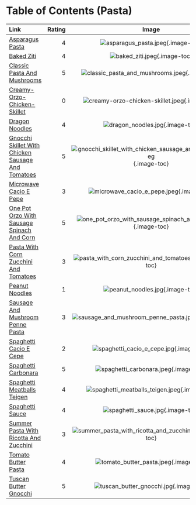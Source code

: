 # Table of Contents (Pasta)

| Link                                                                                                        | Rating | Image                                                                                                                           |
|:------------------------------------------------------------------------------------------------------------|-------:|:-------------------------------------------------------------------------------------------------------------------------------:|
| [Asparagus Pasta](./asparagus_pasta.md)                                                                     | 4      | ![asparagus_pasta.jpeg](./asparagus_pasta.jpeg){.image-toc}                                                                     |
| [Baked Ziti](./baked_ziti.md)                                                                               | 4      | ![baked_ziti.jpeg](./baked_ziti.jpeg){.image-toc}                                                                               |
| [Classic Pasta And Mushrooms](./classic_pasta_and_mushrooms.md)                                             | 5      | ![classic_pasta_and_mushrooms.jpeg](./classic_pasta_and_mushrooms.jpeg){.image-toc}                                             |
| [Creamy-Orzo-Chicken-Skillet](./creamy-orzo-chicken-skillet.md)                                             | 0      | ![creamy-orzo-chicken-skillet.jpeg](./creamy-orzo-chicken-skillet.jpeg){.image-toc}                                             |
| [Dragon Noodles](./dragon_noodles.md)                                                                       | 4      | ![dragon_noodles.jpg](./dragon_noodles.jpg){.image-toc}                                                                         |
| [Gnocchi Skillet With Chicken Sausage And Tomatoes](./gnocchi_skillet_with_chicken_sausage_and_tomatoes.md) | 5      | ![gnocchi_skillet_with_chicken_sausage_and_tomatoes.jpeg](./gnocchi_skillet_with_chicken_sausage_and_tomatoes.jpeg){.image-toc} |
| [Microwave Cacio E Pepe](./microwave_cacio_e_pepe.md)                                                       | 3      | ![microwave_cacio_e_pepe.jpeg](./microwave_cacio_e_pepe.jpeg){.image-toc}                                                       |
| [One Pot Orzo With Sausage Spinach And Corn](./one_pot_orzo_with_sausage_spinach_and_corn.md)               | 5      | ![one_pot_orzo_with_sausage_spinach_and_corn.jpeg](./one_pot_orzo_with_sausage_spinach_and_corn.jpeg){.image-toc}               |
| [Pasta With Corn Zucchini And Tomatoes](./pasta_with_corn_zucchini_and_tomatoes.md)                         | 3      | ![pasta_with_corn_zucchini_and_tomatoes.jpeg](./pasta_with_corn_zucchini_and_tomatoes.jpeg){.image-toc}                         |
| [Peanut Noodles](./peanut_noodles.md)                                                                       | 1      | ![peanut_noodles.jpg](./peanut_noodles.jpg){.image-toc}                                                                         |
| [Sausage And Mushroom Penne Pasta](./sausage_and_mushroom_penne_pasta.md)                                   | 3      | ![sausage_and_mushroom_penne_pasta.jpg](./sausage_and_mushroom_penne_pasta.jpg){.image-toc}                                     |
| [Spaghetti Cacio E Cepe](./spaghetti_cacio_e_cepe.md)                                                       | 2      | ![spaghetti_cacio_e_cepe.jpg](./spaghetti_cacio_e_cepe.jpg){.image-toc}                                                         |
| [Spaghetti Carbonara](./spaghetti_carbonara.md)                                                             | 5      | ![spaghetti_carbonara.jpeg](./spaghetti_carbonara.jpeg){.image-toc}                                                             |
| [Spaghetti Meatballs Teigen](./spaghetti_meatballs_teigen.md)                                               | 4      | ![spaghetti_meatballs_teigen.jpeg](./spaghetti_meatballs_teigen.jpeg){.image-toc}                                               |
| [Spaghetti Sauce](./spaghetti_sauce.md)                                                                     | 4      | ![spaghetti_sauce.jpg](./spaghetti_sauce.jpg){.image-toc}                                                                       |
| [Summer Pasta With Ricotta And Zucchini](./summer_pasta_with_ricotta_and_zucchini.md)                       | 3      | ![summer_pasta_with_ricotta_and_zucchini.jpeg](./summer_pasta_with_ricotta_and_zucchini.jpeg){.image-toc}                       |
| [Tomato Butter Pasta](./tomato_butter_pasta.md)                                                             | 4      | ![tomato_butter_pasta.jpeg](./tomato_butter_pasta.jpeg){.image-toc}                                                             |
| [Tuscan Butter Gnocchi](./tuscan_butter_gnocchi.md)                                                         | 5      | ![tuscan_butter_gnocchi.jpg](./tuscan_butter_gnocchi.jpg){.image-toc}                                                           |
